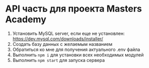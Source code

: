 # API часть для проекта Masters Academy
1. Установить MySQL server, если еще не установлен: https://dev.mysql.com/downloads/installer/
1. Создать базу данных с желаемым названием
1. Обратиться ко мне для получения актуального .env файла
1. Выполнить ```npm i``` для установки всех необходимых модулей
1. Выполнить ```npm start``` для запуска сервера
